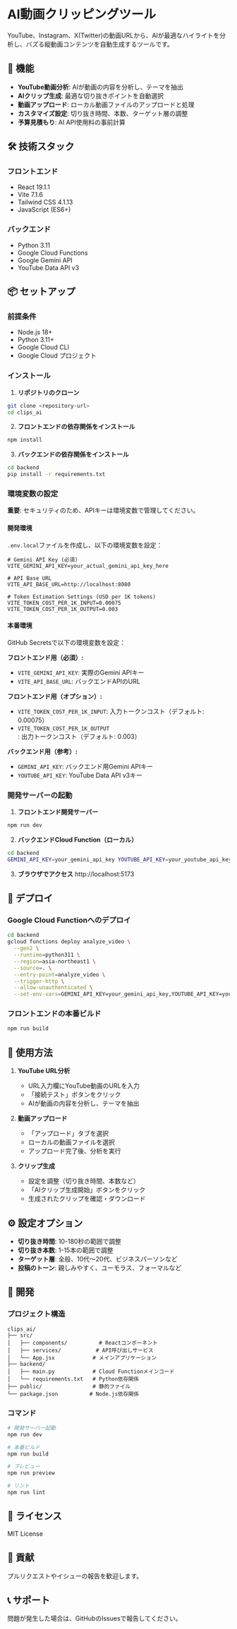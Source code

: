 # AI動画クリッピングツール

YouTube、Instagram、X(Twitter)の動画URLから、AIが最適なハイライトを分析し、バズる縦動画コンテンツを自動生成するツールです。

## 🚀 機能

- **YouTube動画分析**: AIが動画の内容を分析し、テーマを抽出
- **AIクリップ生成**: 最適な切り抜きポイントを自動選択
- **動画アップロード**: ローカル動画ファイルのアップロードと処理
- **カスタマイズ設定**: 切り抜き時間、本数、ターゲット層の調整
- **予算見積もり**: AI API使用料の事前計算

## 🛠️ 技術スタック

### フロントエンド
- React 19.1.1
- Vite 7.1.6
- Tailwind CSS 4.1.13
- JavaScript (ES6+)

### バックエンド
- Python 3.11
- Google Cloud Functions
- Google Gemini API
- YouTube Data API v3

## 📦 セットアップ

### 前提条件
- Node.js 18+
- Python 3.11+
- Google Cloud CLI
- Google Cloud プロジェクト

### インストール

1. **リポジトリのクローン**
```bash
git clone <repository-url>
cd clips_ai
```

2. **フロントエンドの依存関係をインストール**
```bash
npm install
```

3. **バックエンドの依存関係をインストール**
```bash
cd backend
pip install -r requirements.txt
```

### 環境変数の設定

**重要**: セキュリティのため、APIキーは環境変数で管理してください。

#### 開発環境

`.env.local`ファイルを作成し、以下の環境変数を設定：

```env
# Gemini API Key (必須)
VITE_GEMINI_API_KEY=your_actual_gemini_api_key_here

# API Base URL
VITE_API_BASE_URL=http://localhost:8080

# Token Estimation Settings (USD per 1K tokens)
VITE_TOKEN_COST_PER_1K_INPUT=0.00075
VITE_TOKEN_COST_PER_1K_OUTPUT=0.003
```

#### 本番環境

GitHub Secretsで以下の環境変数を設定：

**フロントエンド用（必須）:**
- `VITE_GEMINI_API_KEY`: 実際のGemini APIキー
- `VITE_API_BASE_URL`: バックエンドAPIのURL

**フロントエンド用（オプション）:**
- `VITE_TOKEN_COST_PER_1K_INPUT`: 入力トークンコスト（デフォルト: 0.00075）
- `VITE_TOKEN_COST_PER_1K_OUTPUT`: 出力トークンコスト（デフォルト: 0.003）

**バックエンド用（参考）:**
- `GEMINI_API_KEY`: バックエンド用Gemini APIキー
- `YOUTUBE_API_KEY`: YouTube Data API v3キー

### 開発サーバーの起動

1. **フロントエンド開発サーバー**
```bash
npm run dev
```

2. **バックエンドCloud Function（ローカル）**
```bash
cd backend
GEMINI_API_KEY=your_gemini_api_key YOUTUBE_API_KEY=your_youtube_api_key functions-framework --target=analyze_video --port=8080
```

3. **ブラウザでアクセス**
http://localhost:5173

## 🚀 デプロイ

### Google Cloud Functionへのデプロイ

```bash
cd backend
gcloud functions deploy analyze_video \
  --gen2 \
  --runtime=python311 \
  --region=asia-northeast1 \
  --source=. \
  --entry-point=analyze_video \
  --trigger-http \
  --allow-unauthenticated \
  --set-env-vars=GEMINI_API_KEY=your_gemini_api_key,YOUTUBE_API_KEY=your_youtube_api_key
```

### フロントエンドの本番ビルド

```bash
npm run build
```

## 📱 使用方法

1. **YouTube URL分析**
   - URL入力欄にYouTube動画のURLを入力
   - 「接続テスト」ボタンをクリック
   - AIが動画の内容を分析し、テーマを抽出

2. **動画アップロード**
   - 「アップロード」タブを選択
   - ローカルの動画ファイルを選択
   - アップロード完了後、分析を実行

3. **クリップ生成**
   - 設定を調整（切り抜き時間、本数など）
   - 「AIクリップ生成開始」ボタンをクリック
   - 生成されたクリップを確認・ダウンロード

## ⚙️ 設定オプション

- **切り抜き時間**: 10-180秒の範囲で調整
- **切り抜き本数**: 1-15本の範囲で調整
- **ターゲット層**: 全般、10代〜20代、ビジネスパーソンなど
- **投稿のトーン**: 親しみやすく、ユーモラス、フォーマルなど

## 🔧 開発

### プロジェクト構造

```
clips_ai/
├── src/
│   ├── components/          # Reactコンポーネント
│   ├── services/           # API呼び出しサービス
│   └── App.jsx            # メインアプリケーション
├── backend/
│   ├── main.py            # Cloud Functionメインコード
│   └── requirements.txt   # Python依存関係
├── public/                # 静的ファイル
└── package.json          # Node.js依存関係
```

### コマンド

```bash
# 開発サーバー起動
npm run dev

# 本番ビルド
npm run build

# プレビュー
npm run preview

# リント
npm run lint
```

## 📄 ライセンス

MIT License

## 🤝 貢献

プルリクエストやイシューの報告を歓迎します。

## 📞 サポート

問題が発生した場合は、GitHubのIssuesで報告してください。
